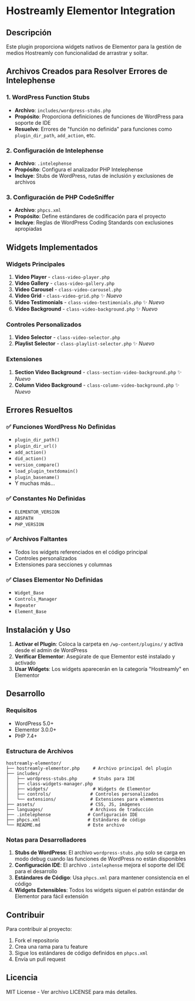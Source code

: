 # Hostreamly Elementor Integration

## Descripción

Este plugin proporciona widgets nativos de Elementor para la gestión de medios Hostreamly con funcionalidad de arrastrar y soltar.

## Archivos Creados para Resolver Errores de Intelephense

### 1. WordPress Function Stubs
- **Archivo**: `includes/wordpress-stubs.php`
- **Propósito**: Proporciona definiciones de funciones de WordPress para soporte de IDE
- **Resuelve**: Errores de "función no definida" para funciones como `plugin_dir_path`, `add_action`, etc.

### 2. Configuración de Intelephense
- **Archivo**: `.intelephense`
- **Propósito**: Configura el analizador PHP Intelephense
- **Incluye**: Stubs de WordPress, rutas de inclusión y exclusiones de archivos

### 3. Configuración de PHP CodeSniffer
- **Archivo**: `phpcs.xml`
- **Propósito**: Define estándares de codificación para el proyecto
- **Incluye**: Reglas de WordPress Coding Standards con exclusiones apropiadas

## Widgets Implementados

### Widgets Principales
1. **Video Player** - `class-video-player.php`
2. **Video Gallery** - `class-video-gallery.php`
3. **Video Carousel** - `class-video-carousel.php`
4. **Video Grid** - `class-video-grid.php` ✨ *Nuevo*
5. **Video Testimonials** - `class-video-testimonials.php` ✨ *Nuevo*
6. **Video Background** - `class-video-background.php` ✨ *Nuevo*

### Controles Personalizados
1. **Video Selector** - `class-video-selector.php`
2. **Playlist Selector** - `class-playlist-selector.php` ✨ *Nuevo*

### Extensiones
1. **Section Video Background** - `class-section-video-background.php` ✨ *Nuevo*
2. **Column Video Background** - `class-column-video-background.php` ✨ *Nuevo*

## Errores Resueltos

### ✅ Funciones WordPress No Definidas
- `plugin_dir_path()`
- `plugin_dir_url()`
- `add_action()`
- `did_action()`
- `version_compare()`
- `load_plugin_textdomain()`
- `plugin_basename()`
- Y muchas más...

### ✅ Constantes No Definidas
- `ELEMENTOR_VERSION`
- `ABSPATH`
- `PHP_VERSION`

### ✅ Archivos Faltantes
- Todos los widgets referenciados en el código principal
- Controles personalizados
- Extensiones para secciones y columnas

### ✅ Clases Elementor No Definidas
- `Widget_Base`
- `Controls_Manager`
- `Repeater`
- `Element_Base`

## Instalación y Uso

1. **Activar el Plugin**: Coloca la carpeta en `/wp-content/plugins/` y activa desde el admin de WordPress
2. **Verificar Elementor**: Asegúrate de que Elementor esté instalado y activado
3. **Usar Widgets**: Los widgets aparecerán en la categoría "Hostreamly" en Elementor

## Desarrollo

### Requisitos
- WordPress 5.0+
- Elementor 3.0.0+
- PHP 7.4+

### Estructura de Archivos
```
hostreamly-elementor/
├── hostreamly-elementor.php     # Archivo principal del plugin
├── includes/
│   ├── wordpress-stubs.php      # Stubs para IDE
│   ├── class-widgets-manager.php
│   ├── widgets/                 # Widgets de Elementor
│   ├── controls/               # Controles personalizados
│   └── extensions/             # Extensiones para elementos
├── assets/                     # CSS, JS, imágenes
├── languages/                  # Archivos de traducción
├── .intelephense              # Configuración IDE
├── phpcs.xml                  # Estándares de código
└── README.md                  # Este archivo
```

### Notas para Desarrolladores

1. **Stubs de WordPress**: El archivo `wordpress-stubs.php` solo se carga en modo debug cuando las funciones de WordPress no están disponibles
2. **Configuración IDE**: El archivo `.intelephense` mejora el soporte del IDE para el desarrollo
3. **Estándares de Código**: Usa `phpcs.xml` para mantener consistencia en el código
4. **Widgets Extensibles**: Todos los widgets siguen el patrón estándar de Elementor para fácil extensión

## Contribuir

Para contribuir al proyecto:
1. Fork el repositorio
2. Crea una rama para tu feature
3. Sigue los estándares de código definidos en `phpcs.xml`
4. Envía un pull request

## Licencia

MIT License - Ver archivo LICENSE para más detalles.